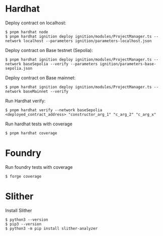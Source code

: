# Hardhat

Deploy contract on localhost:
```
$ pnpm hardhat node
$ pnpm hardhat ignition deploy ignition/modules/ProjectManager.ts --network localhost --parameters ignition/parameters-localhost.json
```

Deploy contract on Base testnet (Sepolia):
```
$ pnpm hardhat ignition deploy ignition/modules/ProjectManager.ts --network baseSepolia --verify --parameters ignition/parameters-base-sepolia.json
```

Deploy contract on Base mainnet:
```
$ pnpm hardhat ignition deploy ignition/modules/ProjectManager.ts --network baseMainnet --verify
```

Run Hardhat verify:
```
$ pnpm hardhat verify --network baseSepolia <deployed_contract_address> "constructor_arg_1" "c_arg_2" "c_arg_x"
```

Run hardhat tests with coverage
```
$ pnpm hardhat coverage
```

# Foundry

Run foundry tests with coverage
```
$ forge coverage
```

# Slither

Install Slither
```
$ python3 --version
$ pip3 --version
$ python3 -m pip install slither-analyzer
```
